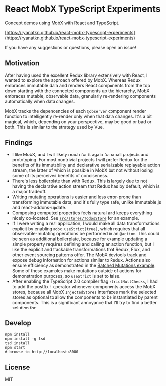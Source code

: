 # React MobX TypeScript Experiments

Concept demos using MobX with React and TypeScript.

[https://ryanatkn.github.io/react-mobx-typescript-experiments](https://ryanatkn.github.io/react-mobx-typescript-experiments)

If you have any suggestions or questions, please open an issue!

## Motivation
After having used the excellent Redux library extensively with React,
I wanted to explore the approach offered by MobX.
Whereas Redux embraces immutable data and renders React components
from the top down starting with the connected components up the hierarchy,
MobX embraces mutable, observable data,
granularly re-rendering components automatically when data changes.

MobX tracks the dependencies of each `@observer` component render function
to intelligently re-render only when that data changes.
It's a bit magical, which, depending on your perspective, may be good or bad or both.
This is similar to the strategy used by Vue.

## Findings
- I like MobX, and I will likely reach for it again for small projects and prototyping.
  For most nontrivial projects I will prefer Redux for the benefits of its immutability
  and declarative serializable replayable action stream, the latter of which is possible in MobX
  but not without losing some of its perceived benefits of conciseness.
- There's less boilerplate than with Redux. This is largely due to not having the declarative action stream
  that Redux has by default, which is a major tradeoff.
- Writing mutating operations is easier and less error-prone than transforming immutable data,
  and it's fully type safe, unlike Immutable.js and react-addons-update.
- Composing computed properties feels natural and keeps everything nicely co-located.
  See [`src/stores/TodosStore`](https://github.com/ryanatkn/react-mobx-typescript-experiments/blob/gh-pages/src/stores/TodosStore.ts) for an example.
- If I were writing a real application,
  I would make all data transformations explicit by enabling `mobx.useStrict(true)`,
  which requires that all observable-mutating operations be performed in an `@action`.
  This could be seen as additional boilerplate,
  because for example updating a simple property requires defining and calling an action function,
  but I like the explicit and trackable transformations
  that Redux, Flux, and other event sourcing patterns offer.
  The MobX devtools track and expose debug information for actions similar to Redux.
  Actions also ensure efficiency as demonstrated in
  the [Batched Mutations example](https://ryanatkn.github.io/react-mobx-typescript-experiments/#/batched-mutations).
  Some of these examples make mutations outside of actions for demonstration purposes,
  so `useStrict` is set to false.
- After enabling the TypeScript 2.0 compiler flag `strictNullChecks`,
  I had to add the postfix `!` operator whenever components access the MobX stores,
  because all MobX `InjectedStores` interfaces mark the selected stores as optional
  to allow the components to be instantiated by parent components.
  This is a significant annoyance that I'll try to find a better solution for.

## Develop

    npm install
    npm install -g tsd
    tsd install
    npm start
    # browse to http://localhost:8080

## License
MIT
